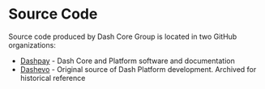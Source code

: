 # Source Code

Source code produced by Dash Core Group is located in two GitHub organizations:

- [Dashpay](https://github.com/dashpay) - Dash Core and Platform software and documentation
- [Dashevo](https://github.com/dashevo) - Original source of Dash Platform development. Archived for historical reference
